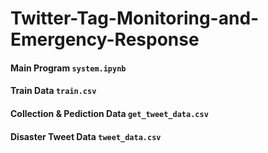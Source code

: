 # Twitter-Tag-Monitoring-and-Emergency-Response

#### Main Program `system.ipynb`
#### Train Data `train.csv`
#### Collection & Pediction Data `get_tweet_data.csv`
#### Disaster Tweet Data `tweet_data.csv`
